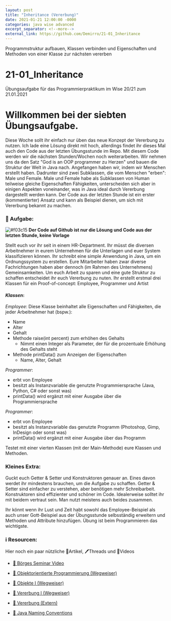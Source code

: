 ```yaml
---
layout: post
title: "Inheritance (Vererbung)"
date: 2021-01-21 12:00:00 -0000
categories: java wise advanced
excerpt_separator: <!--more-->
external_link: https://github.com/Demirro/21-01_Inheritance
---
```

Programmstruktur aufbauen, Klassen verbinden und Eigenschaften und Methoden von einer Klasse zur nächsten vererben
<!--more-->

# 21-01_Inheritance
Übungsaufgabe für das Programmierpraktikum im Wise 20/21 zum 21.01.2021

# Willkommen bei der siebten Übungsaufgabe.

Diese Woche sollt ihr einfach nur üben das neue Konzept der Vererbung zu nutzen. Ich lade eine Lösung direkt mit hoch, allerdings findet ihr dieses Mal auch den Code aus der letzten Übungsstunde im Repo. Mit diesem Code werden wir die nächsten Stunden/Wochen noch weiterarbeiten.
Wir nehmen uns da den Satz "God is an OOP programmer zu Herzen" und bauen die Struktur der Welt in Java nach. Angefangen haben wir, indem wir Menschen erstellt haben. Dadrunter sind zwei Subklassen, die vom Menschen "erben": Male und Female. Male und Female habe als Subklassen von Human teilweise gleiche Eigenschaften Fähigkeiten, unterscheiden sich aber in einigen Aspekten voneinander, was in Java ideal durch Vererbung dargestellt werden kann.
Der Code aus der letzten Stunde ist ein erster (kommentierter) Ansatz und kann als Beispiel dienen, um sich mit Vererbung bekannt zu machen.


### 📝 Aufgabe:

![#f03c15](https://via.placeholder.com/15/f03c15/000000?text=+) __Der Code auf Github ist nur die Lösung und Code aus der letzten Stunde, keine Vorlage__

Stellt euch vor ihr seit in einem HR-Department. Ihr müsst die diversen Arbeitnehmer in eurem Unternehmen für die Unterlagen und euer System klassifizieren können.
Ihr schreibt eine simple Anwendung in Java, um ein Ordnungssystem zu erstellen.
Eure Mitarbeiter haben zwar diverse Fachrichtungen haben aber dennoch (im Rahmen des Unternehmens) Gemeinsamkeiten. Um euch Arbeit zu sparen und eine gute Struktur zu schaffen entscheidet ihr euch Vererbung zu nuten. 
Ihr erstellt erstmal drei Klassen für ein Proof-of-concept: Employee, Programmer und Artist

#### *Klassen*:
*Employee*:
Diese Klasse beinhaltet alle Eigenschaften und Fähigkeiten, die jeder Arbeitnehmer hat (bspw.):
- Name
- Alter
- Gehalt
- Methode raise(int percent) zum erhöhen des Gehalts
  - Nimmt einen Integer als Parameter, der für die prozentuale Erhöhung des Gehalts steht
- Methode printData() zum Anzeigen der Eigenschaften
  - Name, Alter, Gehalt

*Programmer*:
- erbt von Employee
- besitzt als Instanzvariable die genutzte Programmiersprache (Java, Python, C# oder sonst was)
- printData() wird ergänzt mit einer Ausgabe über die Programmiersprache


*Programmer*:
- erbt von Employee
- besitzt als Instanzvariable das genutzte Programm (Photoshop, Gimp, InDesign oder sonst was)
- printData() wird ergänzt mit einer Ausgabe über das Programm

Testet mit einer vierten Klassen (mit der Main-Methode) eure Klassen und Methoden.

### Kleines Extra:
Guckt euch Getter & Setter und Konstruktoren genauer an. Eines davon werdet ihr mindestens brauchen, um die Aufgabe zu schaffen. Getter & Setter sind einfacher zu verstehen, aber benötigen mehr Schreibarbeit. Konstruktoren sind effizienter und schöner im Code. Idealerweise solltet ihr mit beidem vertraut sein. Man nutzt meistens auch beides zusammen.

Ihr könnt wenn ihr Lust und Zeit habt sowohl das Employee-Beispiel als auch unser Gott-Beispiel aus der Übungsstunde selbsständig erweitern und Methoden und Attribute hinzufügen. Übung ist beim Programmieren das wichtigste.
    
### ℹ️ Resourcen:
Hier noch ein paar nützliche 📃Artikel, 🖊️Threads und 🎥Videos

- [🎥 Börges Seminar Video](https://www.ilias.uni-koeln.de/ilias/ilias.php?ref_id=3638292&eid=57e30ebc-8c9d-4978-9b36-7fa333c00d6d&cmd=streamVideo&cmdClass=xoctplayergui&cmdNode=wn:os:17v:186&baseClass=ilrepositorygui)

- [📃 Objektorientierte Programmierung (Wegweiser)](https://dh-cologne.github.io/java-wegweiser/articles/OOP-Klassen-und-Objekte.html)
- [📃 Objekte I (Wegweiser)](https://dh-cologne.github.io/java-wegweiser/articles/Objekte-I-Initialisierung-Members-Zugriff.html)
- [📃 Vererbung I (Wegweiser)](https://dh-cologne.github.io/java-wegweiser/articles/Vererbung-I-Grundlagen.html)
- [📃 Vererbung (Extern)](http://openbook.rheinwerk-verlag.de/javainsel9/javainsel_05_008.htm)

- [📃 Java Naming Conventions](https://github.com/DH-Cologne/java-wegweiser/blob/master/articles/Naming-Conventions.md)
